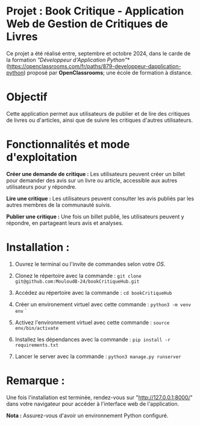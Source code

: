 # Projet  : Book Critique - Application Web de Gestion de Critiques de Livres
Ce projet a été réalisé entre, septembre et octobre 2024, dans le carde de la formation *"Développeur d'Application Python"**
(https://openclassrooms.com/fr/paths/879-developpeur-dapplication-python) proposé par **OpenClassrooms**; une école 
de formation à distance.

# Objectif
Cette application permet aux utilisateurs de publier et de lire des critiques de livres ou d'articles, ainsi que de suivre
les critiques d'autres utilisateurs. 

# Fonctionnalités et mode d'exploitation
**Créer une demande de critique :** Les utilisateurs peuvent créer un billet pour demander des avis sur un livre ou article,
accessible aux autres utilisateurs pour y répondre.

**Lire une critique :** Les utilisateurs peuvent consulter les avis publiés par les autres membres de la communauté suivis.

**Publier une critique :** Une fois un billet publié, les utilisateurs peuvent y répondre, en partageant leurs avis 
et analyses.

# Installation :
1. Ouvrez le terminal ou l'invite de commandes selon votre _OS_.

2. Clonez le répertoire avec la commande : `git clone git@github.com:MouloudB-24/bookCritiqueHub.git`

3. Accédez au répertoire avec la commande : `cd bookCritiqueHub`

4. Créer un environement virtuel avec cette commande : `python3 -m venv env`
`
5. Activez l'environnement virtuel avec cette commande : `source env/bin/activate`

5. Installez les dépendances avec la commande : `pip install -r requirements.txt`

6. Lancer le server avec la commande : `python3 manage.py runserver`


# Remarque :
Une fois l'installation est terminée, rendez-vous sur "http://127.0.0.1:8000/" dans votre
navigateur pour accéder à l'interface web de l'application.

**Nota :** Assurez-vous d'avoir un environnement Python configuré.